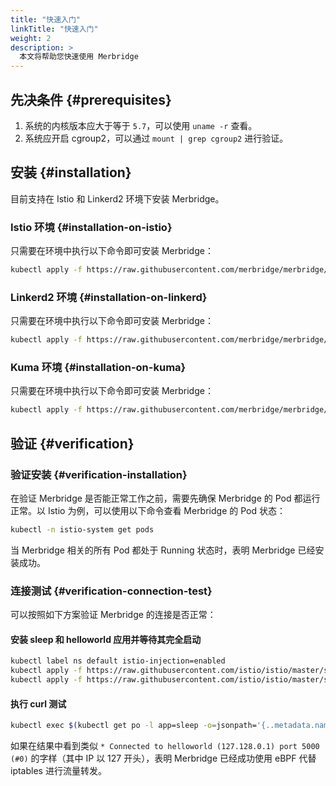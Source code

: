 ```yaml
---
title: "快速入门"
linkTitle: "快速入门"
weight: 2
description: >
  本文将帮助您快速使用 Merbridge
---
```


## 先决条件 {#prerequisites}

1. 系统的内核版本应大于等于 `5.7`，可以使用 `uname -r` 查看。
1. 系统应开启 cgroup2，可以通过 `mount | grep cgroup2` 进行验证。

## 安装 {#installation}

目前支持在 Istio 和 Linkerd2 环境下安装 Merbridge。

### Istio 环境 {#installation-on-istio}

只需要在环境中执行以下命令即可安装 Merbridge：

```bash
kubectl apply -f https://raw.githubusercontent.com/merbridge/merbridge/main/deploy/all-in-one.yaml
```

### Linkerd2 环境 {#installation-on-linkerd}

只需要在环境中执行以下命令即可安装 Merbridge：

```bash
kubectl apply -f https://raw.githubusercontent.com/merbridge/merbridge/main/deploy/all-in-one-linkerd.yaml
```

### Kuma 环境 {#installation-on-kuma}

只需要在环境中执行以下命令即可安装 Merbridge：

```bash
kubectl apply -f https://raw.githubusercontent.com/merbridge/merbridge/main/deploy/all-in-one-kuma.yaml
```

## 验证 {#verification}

### 验证安装 {#verification-installation}

在验证 Merbridge 是否能正常工作之前，需要先确保 Merbridge 的 Pod 都运行正常。以 Istio 为例，可以使用以下命令查看 Merbridge 的 Pod 状态：

```bash
kubectl -n istio-system get pods
```

当 Merbridge 相关的所有 Pod 都处于 Running 状态时，表明 Merbridge 已经安装成功。

### 连接测试 {#verification-connection-test}

可以按照如下方案验证 Merbridge 的连接是否正常：

#### 安装 sleep 和 helloworld 应用并等待其完全启动

```bash
kubectl label ns default istio-injection=enabled
kubectl apply -f https://raw.githubusercontent.com/istio/istio/master/samples/sleep/sleep.yaml
kubectl apply -f https://raw.githubusercontent.com/istio/istio/master/samples/helloworld/helloworld.yaml
```

#### 执行 curl 测试

```bash
kubectl exec $(kubectl get po -l app=sleep -o=jsonpath='{..metadata.name}') -c sleep -- curl -s -v helloworld:5000/hello
```

如果在结果中看到类似 `* Connected to helloworld (127.128.0.1) port 5000 (#0)` 的字样（其中 IP 以 127 开头），表明 Merbridge 已经成功使用 eBPF 代替 iptables 进行流量转发。
